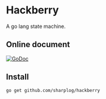 # Hackberry
A go lang state machine.

## Online document
[![GoDoc](https://godoc.org/github.com/sharplog/hackberry?status.svg)](https://godoc.org/github.com/sharplog/hackberry)

## Install
```
go get github.com/sharplog/hackberry
```
